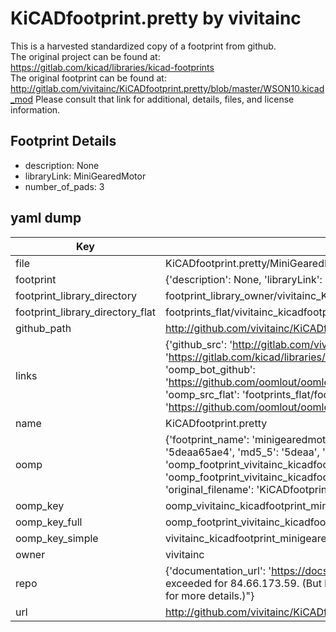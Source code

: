 # KiCADfootprint.pretty by vivitainc  
This is a harvested standardized copy of a footprint from github.  
The original project can be found at:  
https://gitlab.com/kicad/libraries/kicad-footprints  
The original footprint can be found at:
http://gitlab.com/vivitainc/KiCADfootprint.pretty/blob/master/WSON10.kicad_mod
Please consult that link for additional, details, files, and license information.  
## Footprint Details
* description: None  
* libraryLink: MiniGearedMotor  
* number_of_pads: 3  
## yaml dump  
| Key | Value |  
| --- | --- |  
| file | KiCADfootprint.pretty/MiniGearedMotor.kicad_mod |  
| footprint | {'description': None, 'libraryLink': 'MiniGearedMotor', 'number_of_pads': 3} |  
| footprint_library_directory | footprint_library_owner/vivitainc_KiCADfootprint.pretty |  
| footprint_library_directory_flat | footprints_flat/vivitainc_kicadfootprint_minigearedmotor/working |  
| github_path | http://github.com/vivitainc/KiCADfootprint.pretty/blob/master/MiniGearedMotor.kicad_mod |  
| links | {'github_src': 'http://gitlab.com/vivitainc/KiCADfootprint.pretty/blob/master/WSON10.kicad_mod', 'github_src_repo': 'https://gitlab.com/kicad/libraries/kicad-footprints', 'oomp_bot': 'footprints/vivitainc_kicadfootprint_minigearedmotor/working', 'oomp_bot_github': 'https://github.com/oomlout/oomlout_oomp_footprint_bot/tree/main/footprints/vivitainc_kicadfootprint_minigearedmotor/working', 'oomp_src_flat': 'footprints_flat/footprints_flat/vivitainc_kicadfootprint_minigearedmotor/working', 'oomp_src_flat_github': 'https://github.com/oomlout/oomlout_oomp_footprint_src/tree/main/footprints_flat/vivitainc_kicadfootprint_minigearedmotor/working'} |  
| name | KiCADfootprint.pretty |  
| oomp | {'footprint_name': 'minigearedmotor', 'library_name': 'kicadfootprint', 'md5': '5deaa65ae43293d203af0dc3641b8c91', 'md5_10': '5deaa65ae4', 'md5_5': '5deaa', 'md5_6': '5deaa6', 'oomp_key': 'oomp_vivitainc_kicadfootprint_minigearedmotor', 'oomp_key_extra': 'oomp_footprint_vivitainc_kicadfootprint_minigearedmotor', 'oomp_key_full': 'oomp_footprint_vivitainc_kicadfootprint_minigearedmotor_5deaa6', 'oomp_key_simple': 'vivitainc_kicadfootprint_minigearedmotor', 'original_filename': 'KiCADfootprint.pretty/MiniGearedMotor.kicad_mod', 'owner_name': 'vivitainc'} |  
| oomp_key | oomp_vivitainc_kicadfootprint_minigearedmotor |  
| oomp_key_full | oomp_footprint_vivitainc_kicadfootprint_minigearedmotor |  
| oomp_key_simple | vivitainc_kicadfootprint_minigearedmotor |  
| owner | vivitainc |  
| repo | {'documentation_url': 'https://docs.github.com/rest/overview/resources-in-the-rest-api#rate-limiting', 'message': "API rate limit exceeded for 84.66.173.59. (But here's the good news: Authenticated requests get a higher rate limit. Check out the documentation for more details.)"} |  
| url | http://github.com/vivitainc/KiCADfootprint.pretty |  

